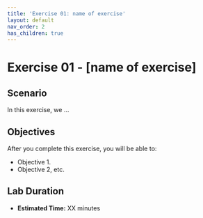 ```yaml
---
title: 'Exercise 01: name of exercise'
layout: default
nav_order: 2
has_children: true
---
```


# Exercise 01 - [name of exercise]

##  Scenario

In this exercise, we ...

## Objectives

After you complete this exercise, you will be able to:

* Objective 1.
* Objective 2, etc.

## Lab Duration

* **Estimated Time:** XX minutes
